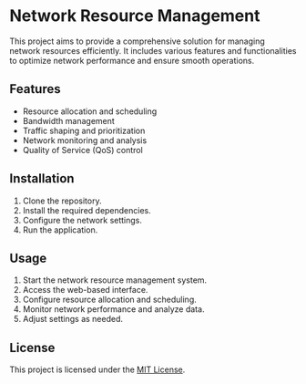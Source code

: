 # Network Resource Management

This project aims to provide a comprehensive solution for managing network resources efficiently. It includes various features and functionalities to optimize network performance and ensure smooth operations.

## Features

- Resource allocation and scheduling
- Bandwidth management
- Traffic shaping and prioritization
- Network monitoring and analysis
- Quality of Service (QoS) control

## Installation

1. Clone the repository.
2. Install the required dependencies.
3. Configure the network settings.
4. Run the application.

## Usage

1. Start the network resource management system.
2. Access the web-based interface.
3. Configure resource allocation and scheduling.
4. Monitor network performance and analyze data.
5. Adjust settings as needed.

## License

This project is licensed under the [MIT License](LICENSE).

